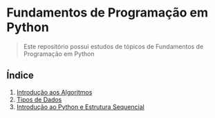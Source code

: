# Fundamentos de Programação em Python

> Este repositório possui estudos de tópicos de Fundamentos de Programação em Python

## Índice

1. [Introdução aos Algoritmos](https://gthub.com/elvinmatheus/universidade/tree/main/Fundamentos%20de%20Programa%C3%A7%C3%A3o%20em%20Python/1.%20%20Introdu%C3%A7%C3%A3o%20aos%20Algoritmos)
2. [Tipos de Dados](https://github.com/elvinmatheus/universidade/tree/main/Fundamentos%20de%20Programa%C3%A7%C3%A3o%20em%20Python/2.%20Tipos%20de%20Dados)
3. [Introdução ao Python e Estrutura Sequencial](https://github.com/elvinmatheus/universidade/tree/main/Fundamentos%20de%20Programa%C3%A7%C3%A3o%20em%20Python/3.%20Introdu%C3%A7%C3%A3o%20ao%20Python)
